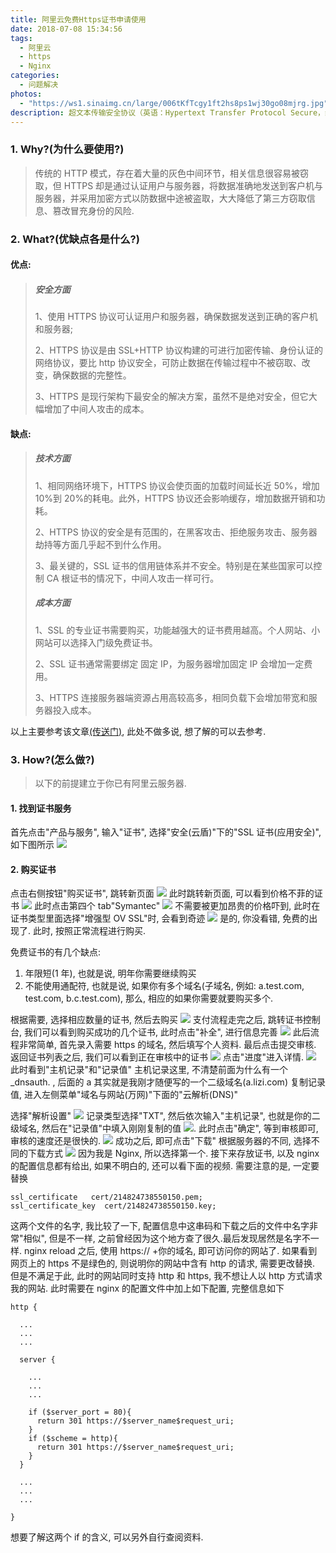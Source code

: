 ```yaml
---
title: 阿里云免费Https证书申请使用
date: 2018-07-08 15:34:56
tags: 
  - 阿里云
  - https
  - Nginx
categories:
  - 问题解决
photos: 
  - "https://ws1.sinaimg.cn/large/006tKfTcgy1ft2hs8ps1wj30go08mjrg.jpg"
description: 超文本传输安全协议（英语：Hypertext Transfer Protocol Secure，缩写：HTTPS，常称为HTTP over TLS，HTTP over SSL或HTTP Secure）是一种透过计算机网络进行安全通信的传输协议。HTTPS经由HTTP进行通信，但利用SSL/TLS来加密数据包。HTTPS开发的主要目的，是提供对网站服务器的身份认证，保护交换数据的隐私与完整性。这个协议由网景公司（Netscape）在1994年首次提出，随后扩展到互联网上。本文主要介绍如何申请免费的https证书, 以及使用。
---
```


### 1. Why?(为什么要使用?)

> 传统的 HTTP 模式，存在着大量的灰色中间环节，相关信息很容易被窃取，但 HTTPS 却是通过认证用户与服务器，将数据准确地发送到客户机与服务器，并采用加密方式以防数据中途被盗取，大大降低了第三方窃取信息、篡改冒充身份的风险.

### 2. What?(优缺点各是什么?)

#### 优点:

> ##### 安全方面
>
> 1、使用 HTTPS 协议可认证用户和服务器，确保数据发送到正确的客户机和服务器;
>
> 2、HTTPS 协议是由 SSL+HTTP 协议构建的可进行加密传输、身份认证的网络协议，要比 http 协议安全，可防止数据在传输过程中不被窃取、改变，确保数据的完整性。
>
> 3、HTTPS 是现行架构下最安全的解决方案，虽然不是绝对安全，但它大幅增加了中间人攻击的成本。

#### 缺点:

> ##### 技术方面
>
> 1、相同网络环境下，HTTPS 协议会使页面的加载时间延长近 50%，增加 10%到 20%的耗电。此外，HTTPS 协议还会影响缓存，增加数据开销和功耗。
>
> 2、HTTPS 协议的安全是有范围的，在黑客攻击、拒绝服务攻击、服务器劫持等方面几乎起不到什么作用。
>
> 3、最关键的，SSL 证书的信用链体系并不安全。特别是在某些国家可以控制 CA 根证书的情况下，中间人攻击一样可行。
>
> ##### 成本方面
>
> 1、SSL 的专业证书需要购买，功能越强大的证书费用越高。个人网站、小网站可以选择入门级免费证书。
>
> 2、SSL 证书通常需要绑定 固定 IP，为服务器增加固定 IP 会增加一定费用。
>
> 3、HTTPS 连接服务器端资源占用高较高多，相同负载下会增加带宽和服务器投入成本。

以上主要参考该文章[(传送门)](http://www.chinaz.com/web/2017/0224/663236.shtml#content-media5), 此处不做多说, 想了解的可以去参考.

### 3. How?(怎么做?)

> 以下的前提建立于你已有阿里云服务器.

#### 1. 找到证书服务

首先点击"产品与服务", 输入"证书", 选择"安全(云盾)"下的"SSL 证书(应用安全)", 如下图所示
![](https://ws3.sinaimg.cn/large/006tKfTcgy1ft2id5zvkbj31kw0baq5h.jpg)

#### 2. 购买证书

点击右侧按钮"购买证书", 跳转新页面
![](https://ws4.sinaimg.cn/large/006tKfTcgy1ft2ifk3af5j31kw09xafk.jpg)
此时跳转新页面, 可以看到价格不菲的证书
![](https://ws3.sinaimg.cn/large/006tKfTcgy1ft2ih2oj1wj31kw0qywou.jpg)
此时点击第四个 tab"Symantec"
![](https://ws4.sinaimg.cn/large/006tKfTcgy1ft2iib8kdtj31kw0qwtjm.jpg)
不需要被更加昂贵的价格吓到, 此时在证书类型里面选择"增强型 OV SSL"时, 会看到奇迹
![](https://ws3.sinaimg.cn/large/006tKfTcgy1ft2ikuy6vtj31kw0nu7ck.jpg)
是的, 你没看错, 免费的出现了.
此时, 按照正常流程进行购买.

免费证书的有几个缺点:

1.  年限短(1 年), 也就是说, 明年你需要继续购买
2.  不能使用通配符, 也就是说, 如果你有多个域名(子域名, 例如: a.test.com, test.com, b.c.test.com), 那么, 相应的如果你需要就要购买多个.

根据需要, 选择相应数量的证书, 然后去购买
![](https://ws4.sinaimg.cn/large/006tKfTcgy1ft2iple7dhj31kw0sqk0q.jpg)
支付流程走完之后, 跳转证书控制台, 我们可以看到购买成功的几个证书, 此时点击"补全", 进行信息完善
![](https://ws4.sinaimg.cn/large/006tKfTcgy1ft2irzzon2j31kw0fnjwv.jpg)
此后流程非常简单, 首先录入需要 https 的域名, 然后填写个人资料. 最后点击提交审核.
返回证书列表之后, 我们可以看到正在审核中的证书
![](https://ws2.sinaimg.cn/large/006tKfTcgy1ft2ixhdqokj31kw034dgg.jpg)
点击"进度"进入详情.
![](https://ws3.sinaimg.cn/large/006tKfTcgy1ft2j1z85rfj31kw0l3wlw.jpg)
此时看到"主机记录"和"记录值"
主机记录这里, 不清楚前面为什么有一个\_dnsauth. , 后面的 a 其实就是我刚才随便写的一个二级域名(a.lizi.com)
复制记录值, 进入左侧菜单"域名与网站(万网)"下面的"云解析(DNS)"

选择"解析设置"
![](https://ws1.sinaimg.cn/large/006tKfTcgy1ft2j8c5p84j31kw051t9a.jpg)
记录类型选择"TXT", 然后依次输入"主机记录", 也就是你的二级域名, 然后在"记录值"中填入刚刚复制的值
![](https://ws2.sinaimg.cn/large/006tKfTcgy1ft2jc2lnzbj31kw0tfn2g.jpg).
此时点击"确定", 等到审核即可, 审核的速度还是很快的.
![](https://ws2.sinaimg.cn/large/006tKfTcgy1ft2jgufbu4j31kw02uaau.jpg)
成功之后, 即可点击"下载"
根据服务器的不同, 选择不同的下载方式
![](https://ws1.sinaimg.cn/large/006tKfTcgy1ft2jiyfv5jj31kw0u6dny.jpg)
因为我是 Nginx, 所以选择第一个.
接下来存放证书, 以及 nginx 的配置信息都有给出, 如果不明白的, 还可以看下面的视频.
需要注意的是, 一定要替换

```
ssl_certificate   cert/214824738550150.pem;
ssl_certificate_key  cert/214824738550150.key;
```

这两个文件的名字, 我比较了一下, 配置信息中这串码和下载之后的文件中名字非常"相似", 但是不一样, 之前曾经因为这个地方查了很久.最后发现居然是名字不一样.
nginx reload 之后, 使用 https:// +你的域名, 即可访问你的网站了. 如果看到网页上的 https 不是绿色的, 则说明你的网站中含有 http 的请求, 需要更改替换.
但是不满足于此, 此时的网站同时支持 http 和 https, 我不想让人以 http 方式请求我的网站.
此时需要在 nginx 的配置文件中加上如下配置, 完整信息如下

```
http {

  ...
  ...
  ...

  server {

    ...
    ...
    ...

    if ($server_port = 80){
      return 301 https://$server_name$request_uri;
    }
    if ($scheme = http){
      return 301 https://$server_name$request_uri;
    }
  }

  ...
  ...
  ...

}
```

想要了解这两个 if 的含义, 可以另外自行查阅资料.

